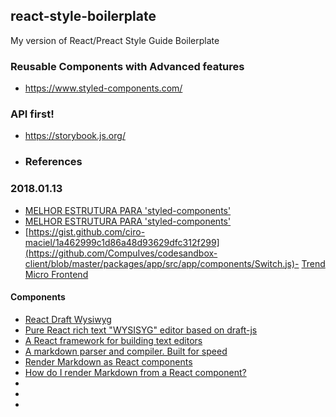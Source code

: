 ## react-style-boilerplate
My version of React/Preact Style Guide Boilerplate


### Reusable Components with Advanced features
- https://www.styled-components.com/

### API first!
- https://storybook.js.org/


- ### References
### 2018.01.13
- [MELHOR ESTRUTURA PARA 'styled-components'](https://github.com/CompuIves/codesandbox-client/blob/master/packages/app/src/app/components/Alert.js)
- [MELHOR ESTRUTURA PARA 'styled-components'](https://github.com/CompuIves/codesandbox-client/blob/master/packages/app/src/app/components/Switch.js)
- [https://gist.github.com/ciro-maciel/1a462999c1d86a48d93629dfc312f299](https://github.com/CompuIves/codesandbox-client/blob/master/packages/app/src/app/components/Switch.js)- [Trend Micro Frontend](https://github.com/trendmicro-frontend)

#### Components
- [React Draft Wysiwyg](https://jpuri.github.io/react-draft-wysiwyg/#/)
- [Pure React rich text "WYSISYG" editor based on draft-js](https://github.com/sstur/react-rte)
- [A React framework for building text editors](https://github.com/facebook/draft-js)
- [A markdown parser and compiler. Built for speed](https://github.com/chjj/marked)
- [Render Markdown as React components](https://github.com/rexxars/react-markdown)
- [How do I render Markdown from a React component?](https://stackoverflow.com/questions/31875748/how-do-i-render-markdown-from-a-react-component)
- []()
- []()
- []()
